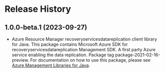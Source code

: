 # Release History

## 1.0.0-beta.1 (2023-09-27)

- Azure Resource Manager recoveryservicesdatareplication client library for Java. This package contains Microsoft Azure SDK for recoveryservicesdatareplication Management SDK. A first party Azure service enabling the data replication. Package tag package-2021-02-16-preview. For documentation on how to use this package, please see [Azure Management Libraries for Java](https://aka.ms/azsdk/java/mgmt).
